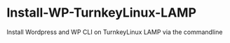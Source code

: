 # Install-WP-TurnkeyLinux-LAMP
Install Wordpress and WP CLI on TurnkeyLinux LAMP via the commandline
